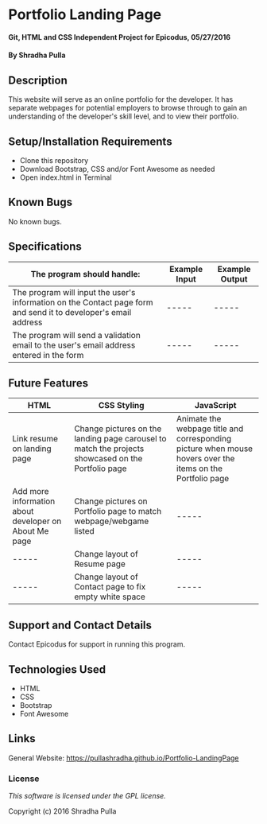 # Portfolio Landing Page

#### Git, HTML and CSS Independent Project for Epicodus, 05/27/2016

#### By Shradha Pulla

## Description

This website will serve as an online portfolio for the developer. It has separate webpages for potential employers to browse through to gain an understanding of the developer's skill level, and to view their portfolio.

## Setup/Installation Requirements

* Clone this repository
* Download Bootstrap, CSS and/or Font Awesome as needed
* Open index.html in Terminal

## Known Bugs

No known bugs.

## Specifications

The program should handle: | Example Input | Example Output
----- | ----- | -----
The program will input the user's information on the Contact page form and send it to developer's email address | ----- | -----
The program will send a validation email to the user's email address entered in the form | ----- | -----

## Future Features

HTML | CSS Styling | JavaScript
----- | ----- | -----
Link resume on landing page | Change pictures on the landing page carousel to match the projects showcased on the Portfolio page | Animate the webpage title and corresponding picture when mouse hovers over the items on the Portfolio page
Add more information about developer on About Me page | Change pictures on Portfolio page to match webpage/webgame listed | -----
----- | Change layout of Resume page | -----
----- | Change layout of Contact page to fix empty white space | -----

## Support and Contact Details

Contact Epicodus for support in running this program.

## Technologies Used

* HTML
* CSS
* Bootstrap
* Font Awesome

## Links

General Website: https://pullashradha.github.io/Portfolio-LandingPage

### License

*This software is licensed under the GPL license.*

Copyright (c) 2016 Shradha Pulla
